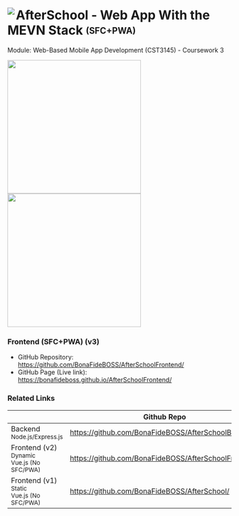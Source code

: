 <h1>
  <img src="https://bonafideboss.github.io/AfterSchoolApp/img/favicon.ico" align="left"/>
  <span>AfterSchool - Web App With the MEVN Stack <sub><sup>(SFC+PWA)</sup></sub></span>
</h1>

Module: Web-Based Mobile App Development (CST3145) - Coursework 3

<p>
  <img src="https://bonafideboss.github.io/AfterSchoolApp/img/desktop.png" height="300"/>
  <img src="https://bonafideboss.github.io/AfterSchoolApp/img/mobile.png" height="300"/>
</p>

### Frontend (SFC+PWA) (v3)
- GitHub Repository: https://github.com/BonaFideBOSS/AfterSchoolFrontend/
- GitHub Page (Live link): https://bonafideboss.github.io/AfterSchoolFrontend/

### Related Links
| | Github Repo | Live Link |
| --- |---|---|
| Backend<br><sup>Node.js/Express.js</sup> | https://github.com/BonaFideBOSS/AfterSchoolBackend/ | https://afterschoolbackend.vercel.app/ |
| Frontend (v2)<br><sup>Dynamic<br>Vue.js (No SFC/PWA)</sup> | https://github.com/BonaFideBOSS/AfterSchoolFrontend/ | https://bonafideboss.github.io/AfterSchoolFrontend/ |
| Frontend (v1)<br><sup>Static<br>Vue.js (No SFC/PWA)</sup> | https://github.com/BonaFideBOSS/AfterSchool/ | https://bonafideboss.github.io/AfterSchool/ |